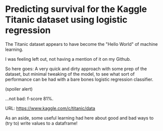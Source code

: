 # Predicting survival for the Kaggle Titanic dataset using logistic regression

The Titanic dataset appears to have become the "Hello World" of machine learning.  

I was feeling left out, not having a mention of it on my Github.

So here goes: A very quick and dirty approach with some prep of the dataset, but minimal tweaking of the model, to see what sort of performance can be had with a bare bones logistic regression classifier.

(spoiler alert)

...not bad: f-score 81%.

URL: https://www.kaggle.com/c/titanic/data

As an aside, some useful learning had here about good and bad ways to (try to) write values to a dataframe!